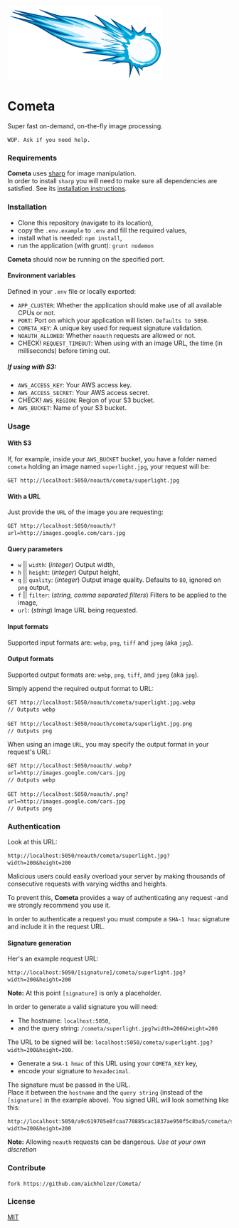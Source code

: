 <img src="./app/public/cometa.png" width="350">

# Cometa
Super fast on-demand, on-the-fly image processing.

```
WOP. Ask if you need help.
```


### Requirements

**Cometa** uses [sharp](https://github.com/lovell/sharp) for image manipulation.<br />
In order to install `sharp` you will need to make sure all dependencies are satisfied. See its [installation instructions](http://sharp.dimens.io/en/stable/install/).



### Installation

- Clone this repository (navigate to its location),
- copy the `.env.example` to `.env` and fill the required values,
- install what is needed: `npm install`,
- run the application (with grunt): `grunt nodemon`

**Cometa** should now be running on the specified port.


#### Environment variables

Defined in your `.env` file or locally exported:

- `APP_CLUSTER`: Whether the application should make use of all available CPUs or not.
- `PORT`: Port on which your application will listen. `Defaults to 5050`.
- `COMETA_KEY`: A unique key used for request signature validation.
- `NOAUTH_ALLOWED`: Whether `noauth` requests are allowed or not.
- CHECK! `REQUEST_TIMEOUT`: When using with an image URL, the time (in milliseconds) before timing out.

##### If using with S3:
- `AWS_ACCESS_KEY`: Your AWS access key.
- `AWS_ACCESS_SECRET`: Your AWS access secret.
- CHECK! `AWS_REGION`: Region of your S3 bucket.
- `AWS_BUCKET`: Name of your S3 bucket.


### Usage
#### With S3

If, for example, inside your `AWS_BUCKET` bucket, you have a folder named `cometa` holding an image named `superlight.jpg`, your request will be:

```
GET http://localhost:5050/noauth/cometa/superlight.jpg
```

#### With a URL

Just provide the `URL` of the image you are requesting:

```
GET http://localhost:5050/noauth/?url=http://images.google.com/cars.jpg
```

#### Query parameters

- `w` || `width`: (*integer*) Output width,
- `h` || `height`: (*integer*) Output height,
- `q` || `quality`: (*integer*) Output image quality. Defaults to `80`, ignored on `png` output,
- `f` || `filter`: (*string, comma separated filters*) Filters to be applied to the image,
- `url`: (*string*) Image URL being requested.


#### Input formats

Supported input formats are: `webp`, `png`, `tiff` and `jpeg` (aka `jpg`).


#### Output formats

Supported output formats are: `webp`, `png`, `tiff`, and `jpeg` (aka `jpg`).

Simply append the required output format to URL:

```
GET http://localhost:5050/noauth/cometa/superlight.jpg.webp
// Outputs webp

GET http://localhost:5050/noauth/cometa/superlight.jpg.png
// Outputs png
```

When using an image `URL`, you may specify the output format in your request's URL:

```
GET http://localhost:5050/noauth/.webp?url=http://images.google.com/cars.jpg
// Outputs webp

GET http://localhost:5050/noauth/.png?url=http://images.google.com/cars.jpg
// Outputs png
```


### Authentication

Look at this URL:

```
http://localhost:5050/noauth/cometa/superlight.jpg?width=200&height=200
```

Malicious users could easily overload your server by making thousands of consecutive requests with varying widths and heights.

To prevent this, **Cometa** provides a way of authenticating any request -and we strongly recommend you use it.

In order to authenticate a request you must compute a `SHA-1 hmac` signature and include it in the request URL.


#### Signature generation

Her's an example request URL:

```
http://localhost:5050/[signature]/cometa/superlight.jpg?width=200&height=200
```
**Note:** At this point `[signature]` is only a placeholder.

In order to generate a valid signature you will need:

- The hostname: `localhost:5050`,
- and the query string: `/cometa/superlight.jpg?width=200&height=200`

The URL to be signed will be: `localhost:5050/cometa/superlight.jpg?width=200&height=200`.

- Generate a `SHA-1 hmac` of this URL using your `COMETA_KEY` key,
- encode your signature to `hexadecimal`.

The signature must be passed in the URL.<br />
Place it between the `hostname` and the `query string` (instead of the `[signature]` in the example above). You signed URL will look something like this:

```
http://localhost:5050/a9c619705e8fcaa770885cac1837ae950f5c8ba5/cometa/superlight.jpg?width=200&height=200
```

**Note:** Allowing `noauth` requests can be dangerous. *Use at your own discretion*


### Contribute
```
fork https://github.com/aichholzer/Cometa/
```


### License

[MIT](https://github.com/aichholzer/Cometa/blob/master/LICENSE)

